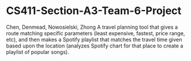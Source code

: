 # CS411-Section-A3-Team-6-Project
Chen, Denmead, Nowosielski, Zhong
A travel planning tool that gives a route matching specific parameters (least expensive, fastest, price range, etc), and then makes a Spotify playlist that matches the travel time given based upon the location (analyzes Spotify chart for that place to create a playlist of popular songs).
